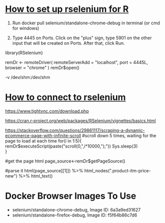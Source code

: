 # [How to set up rselenium for R](https://stackoverflow.com/questions/42468831/how-to-set-up-rselenium-for-r)

1. Run docker pull selenium/standalone-chrome-debug in terminal (or cmd for windows)

5. Type 4445 on Ports. Click on the "plus" sign, type 5901 on the other input that will be created on Ports. After that, click Run.

library(RSelenium)

remDr <- remoteDriver(
  remoteServerAdd = "localhost",
  port = 4445L,
  browser = "chrome"
)
remDr$open()

-v /dev/shm:/dev/shm

# [How to connect to rselenium](https://docs.ropensci.org/RSelenium/articles/docker.html)

https://www.tightvnc.com/download.php

https://cran.r-project.org/web/packages/RSelenium/vignettes/basics.html


https://stackoverflow.com/questions/29861117/scraping-a-dynamic-ecommerce-page-with-infinite-scroll
#scroll down 5 times, waiting for the page to load at each time
for(i in 1:5){      
remDr$executeScript(paste("scroll(0,",i*10000,");"))
Sys.sleep(3)    
}

#get the page html
page_source<-remDr$getPageSource()

#parse it
html(page_source[[1]]) %>% html_nodes(".product-itm-price-new") %>%
  html_text()
  
# Docker Browser Images To Use

- selenium/standalone-chrome-debug,  Image ID: 6a3a9ed31627
- selenium/standalone-firefox-debug, Image ID: f5f64b86c7d6
